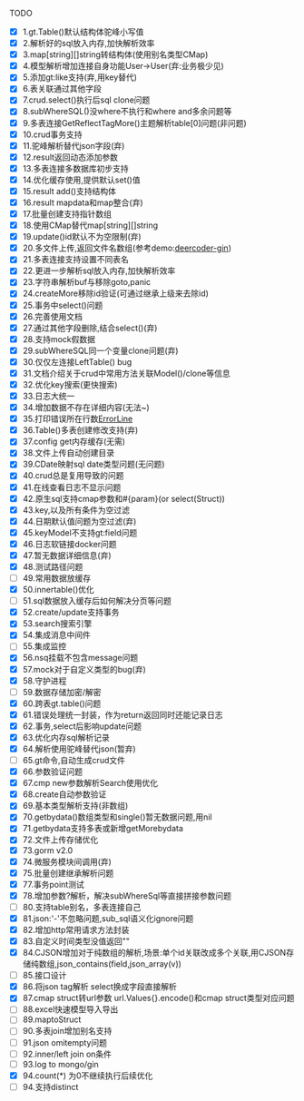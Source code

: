 TODO  
- [x] 1.gt.Table()默认结构体驼峰小写值  
- [x] 2.解析好的sql放入内存,加快解析效率  
- [x] 3.map[string][]string转结构体(使用别名类型CMap)  
- [x] 4.模型解析增加连接自身功能User->User(弃:业务极少见)  
- [x] 5.添加gt:like支持(弃,用key替代)  
- [x] 6.表关联通过其他字段  
- [x] 7.crud.select()执行后sql clone问题  
- [x] 8.subWhereSQL()没where不执行和where and多余问题等  
- [x] 9.多表连接GetReflectTagMore()主题解析table[0]问题(非问题)  
- [x] 10.crud事务支持  
- [x] 11.驼峰解析替代json字段(弃)  
- [x] 12.result返回动态添加参数  
- [x] 13.多表连接多数据库初步支持  
- [x] 14.优化缓存使用,提供默认set()值  
- [x] 15.result add()支持结构体  
- [x] 16.result mapdata和map整合(弃)  
- [x] 17.批量创建支持指针数组  
- [x] 18.使用CMap替代map[string][]string  
- [x] 19.update()id默认不为空限制(弃)  
- [x] 20.多文件上传,返回文件名数组(参考demo:[deercoder-gin](https://github.com/dreamlu/deercoder-gin))  
- [x] 21.多表连接支持设置不同表名  
- [x] 22.更进一步解析sql放入内存,加快解析效率  
- [x] 23.字符串解析buf与移除goto,panic  
- [x] 24.createMore移除id验证(可通过继承上级来去除id)  
- [x] 25.事务中select()问题  
- [x] 26.完善使用文档  
- [x] 27.通过其他字段删除,结合select()(弃)  
- [x] 28.支持mock假数据  
- [x] 29.subWhereSQL同一个变量clone问题(弃)  
- [x] 30.仅仅左连接LeftTable() bug  
- [x] 31.文档介绍关于crud中常用方法关联Model()/clone等信息  
- [x] 32.优化key搜索(更快搜索)  
- [x] 33.日志大统一  
- [x] 34.增加数据不存在详细内容(无法~)  
- [x] 35.打印错误所在行数[ErrorLine](log.go)  
- [x] 36.Table()多表创建修改支持(弃)  
- [x] 37.config get内存缓存(无需)  
- [x] 38.文件上传自动创建目录  
- [x] 39.CDate映射sql date类型问题(无问题)  
- [x] 40.crud总是复用导致的问题 
- [x] 41.在线查看日志不显示问题  
- [x] 42.原生sql支持cmap参数和#{param}(or select(Struct))  
- [x] 43.key,以及所有条件为空过滤    
- [x] 44.日期默认值问题为空过滤(弃)  
- [x] 45.keyModel不支持gt:field问题  
- [x] 46.日志软链接docker问题  
- [x] 47.暂无数据详细信息(弃)  
- [x] 48.测试路径问题  
- [ ] 49.常用数据放缓存  
- [x] 50.innertable()优化  
- [ ] 51.sql数据放入缓存后如何解决分页等问题  
- [x] 52.create/update支持事务   
- [x] 53.search搜索引擎  
- [x] 54.集成消息中间件  
- [ ] 55.集成监控  
- [x] 56.nsq挂载不包含message问题  
- [x] 57.mock对于自定义类型的bug(弃)  
- [x] 58.守护进程  
- [ ] 59.数据存储加密/解密  
- [x] 60.跨表gt.table()问题  
- [x] 61.错误处理统一封装，作为return返回同时还能记录日志  
- [x] 62.事务,select后影响update问题  
- [x] 63.优化内存sql解析记录  
- [x] 64.解析使用驼峰替代json(暂弃)  
- [ ] 65.gt命令,自动生成crud文件  
- [x] 66.参数验证问题  
- [x] 67.cmp new参数解析Search使用优化  
- [x] 68.create自动参数验证  
- [x] 69.基本类型解析支持(非数组)  
- [x] 70.getbydata()数组类型和single()暂无数据问题,用nil  
- [x] 71.getbydata支持多表或新增getMorebydata  
- [x] 72.文件上传存储优化  
- [x] 73.gorm v2.0  
- [x] 74.微服务模块间调用(弃)  
- [x] 75.批量创建继承解析问题  
- [x] 77.事务point测试  
- [x] 78.增加参数?解析，解决subWhereSql等直接拼接参数问题  
- [ ] 80.支持table别名，多表连接自己  
- [x] 81.json:'-'不忽略问题,sub_sql语义化ignore问题  
- [x] 82.增加http常用请求方法封装  
- [x] 83.自定义时间类型没值返回""  
- [x] 84.CJSON增加对于纯数组的解析,场景:单个id关联改成多个关联,用CJSON存储纯数组,json_contains(field,json_array(v))  
- [ ] 85.接口设计  
- [x] 86.将json tag解析 select换成字段直接解析  
- [x] 87.cmap struct转url参数 url.Values{}.encode()和cmap struct类型对应问题  
- [ ] 88.excel快速模型导入导出  
- [ ] 89.maptoStruct  
- [ ] 90.多表join增加别名支持  
- [ ] 91.json omitempty问题  
- [ ] 92.inner/left join on条件  
- [ ] 93.log to mongo/gin  
- [x] 94.count(*) 为0不继续执行后续优化  
- [ ] 94.支持distinct  